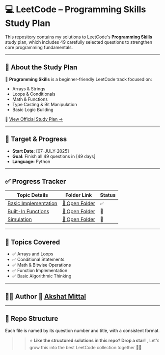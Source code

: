 # 💻 LeetCode – Programming Skills Study Plan

This repository contains my solutions to LeetCode's **[Programming Skills](https://leetcode.com/studyplan/programming-skills/)** study plan, which includes 49 carefully selected questions to strengthen core programming fundamentals.

---

## 📌 About the Study Plan

🧠 **Programming Skills** is a beginner-friendly LeetCode track focused on:
- Arrays & Strings
- Loops & Conditionals
- Math & Functions
- Type Casting & Bit Manipulation
- Basic Logic Building

🔗 [View Official Study Plan →](https://leetcode.com/studyplan/programming-skills/)

---

## 📅 Target & Progress

- **Start Date:** [07-JULY-2025]
- **Goal:** Finish all 49 questions in [49 days]
- **Language:** Python

---

## ✅ Progress Tracker

| Topic Details | Folder Link | Status |
|---------------|-------------|--------|
| [Basic Implementation](./topics/Basic%20Implementation.md) | [📂 Open Folder](./Basic%20Implementation/) | ✅ |
| [Built-In Functions](./topics/Built-In%20Functions.md) | [📂 Open Folder](./Built-In%20Functions/) | 🔲 |
| [Simulation](./topics/Simulation.md) | [📂 Open Folder](./Simulation/) | 🔲 |


---

## 🧠 Topics Covered

- ✅ Arrays and Loops
- ✅ Conditional Statements
- ✅ Math & Bitwise Operations
- ✅ Function Implementation
- ✅ Basic Algorithmic Thinking

---

## 👨‍💻 Author 🔗 **[Akshat Mittal](https://github.com/akshat-mittal1)**

---

## 📂 Repo Structure

Each file is named by its question number and title, with a consistent format.

> > ⭐ **Like the structured solutions in this repo? Drop a star!**  , Let's grow this into the best LeetCode collection together 📘✨

